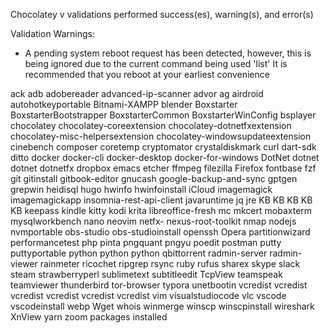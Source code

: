 Chocolatey v
 validations performed  success(es),  warning(s), and  error(s)

Validation Warnings:
 - A pending system reboot request has been detected, however, this is
   being ignored due to the current command being used 'list'
   It is recommended that you reboot at your earliest convenience

ack 
adb 
adobereader 
advanced-ip-scanner 
advor 
ag 
airdroid 
autohotkeyportable 
Bitnami-XAMPP 
blender 
Boxstarter 
BoxstarterBootstrapper 
BoxstarterCommon 
BoxstarterWinConfig 
bsplayer 
chocolatey 
chocolatey-coreextension 
chocolatey-dotnetfxextension 
chocolatey-misc-helpersextension 
chocolatey-windowsupdateextension 
cinebench 
composer 
coretemp 
cryptomator 
crystaldiskmark 
curl 
dart-sdk 
ditto 
docker 
docker-cli 
docker-desktop 
docker-for-windows 
DotNet 
dotnet 
dotnet 
dotnetfx 
dropbox 
emacs 
etcher 
ffmpeg 
filezilla 
Firefox 
fontbase 
fzf 
git 
gitinstall 
gitbook-editor 
gnucash 
google-backup-and-sync 
gptgen 
grepwin 
heidisql 
hugo 
hwinfo 
hwinfoinstall 
iCloud 
imagemagick 
imagemagickapp 
insomnia-rest-api-client 
javaruntime 
jq 
jre 
KB 
KB 
KB 
KB 
KB 
keepass 
kindle 
kitty 
kodi 
krita 
libreoffice-fresh 
mc 
mkcert 
mobaxterm 
mysqlworkbench 
nano 
neovim 
netfx- 
nexus-root-toolkit 
nmap 
nodejs 
nvmportable 
obs-studio 
obs-studioinstall 
openssh 
Opera 
partitionwizard 
performancetest 
php 
pinta 
pngquant 
pngyu 
poedit 
postman 
putty 
puttyportable 
python 
python 
python 
qbittorrent 
radmin-server 
radmin-viewer 
rainmeter 
ricochet 
ripgrep 
rsync 
ruby 
rufus 
sharex 
skype 
slack 
steam 
strawberryperl 
sublimetext 
subtitleedit 
TcpView 
teamspeak 
teamviewer 
thunderbird 
tor-browser 
typora 
unetbootin 
vcredist 
vcredist 
vcredist 
vcredist 
vcredist 
vcredist 
vim 
visualstudiocode 
vlc 
vscode 
vscodeinstall 
webp 
Wget 
whois 
winmerge 
winscp 
winscpinstall 
wireshark 
XnView 
yarn 
zoom 
 packages installed
